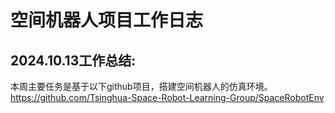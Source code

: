 # 空间机器人项目工作日志
## 2024.10.13工作总结:
本周主要任务是基于以下github项目，搭建空间机器人的仿真环境。
https://github.com/Tsinghua-Space-Robot-Learning-Group/SpaceRobotEnv
